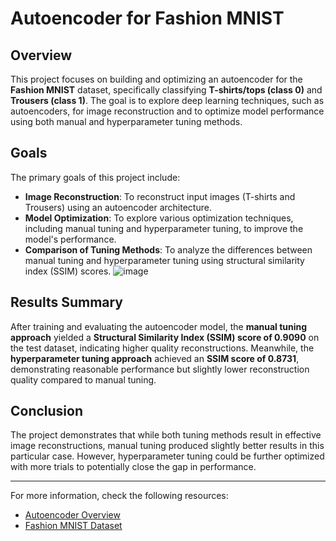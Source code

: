# Autoencoder for Fashion MNIST

## Overview

This project focuses on building and optimizing an autoencoder for the **Fashion MNIST** dataset, specifically classifying **T-shirts/tops (class 0)** and **Trousers (class 1)**. The goal is to explore deep learning techniques, such as autoencoders, for image reconstruction and to optimize model performance using both manual and hyperparameter tuning methods.

## Goals

The primary goals of this project include:

- **Image Reconstruction**: To reconstruct input images (T-shirts and Trousers) using an autoencoder architecture.
- **Model Optimization**: To explore various optimization techniques, including manual tuning and hyperparameter tuning, to improve the model's performance.
- **Comparison of Tuning Methods**: To analyze the differences between manual tuning and hyperparameter tuning using structural similarity index (SSIM) scores.
![image](https://github.com/user-attachments/assets/d57fb9ba-9bfc-4aa7-88b6-929a91635a58)

## Results Summary

After training and evaluating the autoencoder model, the **manual tuning approach** yielded a **Structural Similarity Index (SSIM) score of 0.9090** on the test dataset, indicating higher quality reconstructions. Meanwhile, the **hyperparameter tuning approach** achieved an **SSIM score of 0.8731**, demonstrating reasonable performance but slightly lower reconstruction quality compared to manual tuning.

## Conclusion

The project demonstrates that while both tuning methods result in effective image reconstructions, manual tuning produced slightly better results in this particular case. However, hyperparameter tuning could be further optimized with more trials to potentially close the gap in performance.

---

For more information, check the following resources:
- [Autoencoder Overview](https://en.wikipedia.org/wiki/Autoencoder)
- [Fashion MNIST Dataset](https://github.com/zalandoresearch/fashion-mnist)
